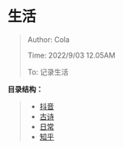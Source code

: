 # 生活

> Author: Cola
>
> Time: 2022/9/03 12.05AM
>
> To: 记录生活

**目录结构：**

> - [抖音](https://github.com/1203952894/ColaAndXiaoEr/blob/main/%E7%94%9F%E6%B4%BB/%E6%8A%96%E9%9F%B3/ReadMe.md)
> - [古诗](https://github.com/1203952894/ColaAndXiaoEr/blob/main/%E7%94%9F%E6%B4%BB/%E5%8F%A4%E8%AF%97/ReadMe.md)
> - [日常](https://github.com/1203952894/ColaAndXiaoEr/blob/main/%E7%94%9F%E6%B4%BB/%E6%97%A5%E5%B8%B8/ReadMe.md)
> - [知乎](https://github.com/1203952894/ColaAndXiaoEr/blob/main/%E7%94%9F%E6%B4%BB/%E7%9F%A5%E4%B9%8E/ReadMe.md)
